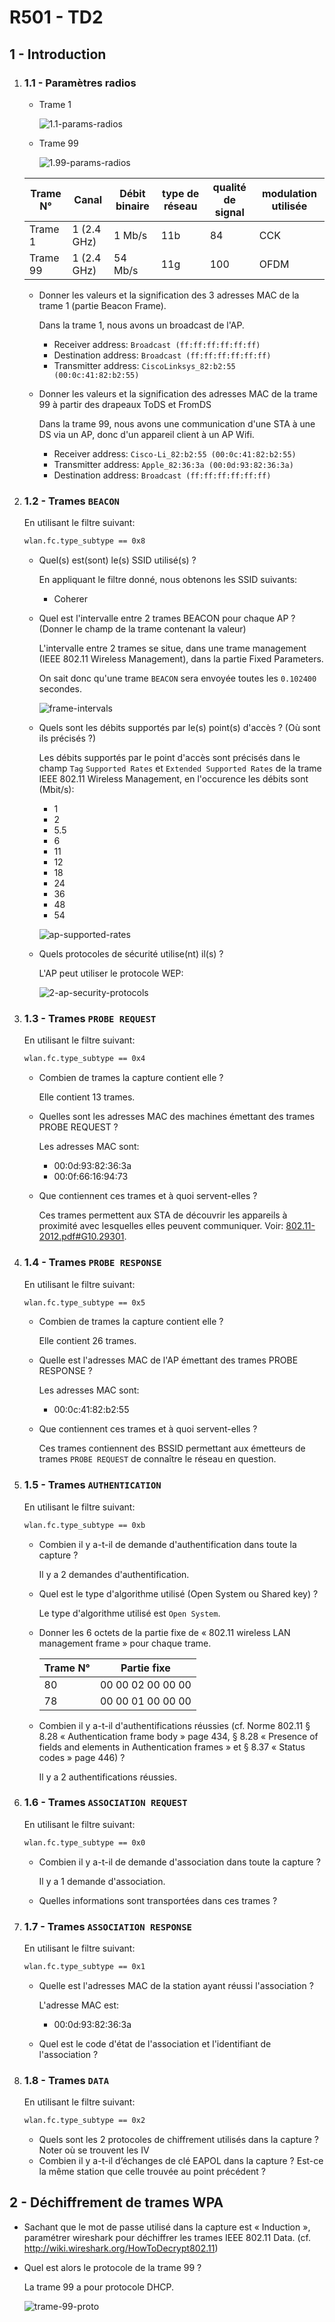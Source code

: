 # R501 - TD2

## 1 - Introduction

1. ### 1.1 - Paramètres radios

     - Trame 1

       ![1.1-params-radios](./src/img/1-1-params-radio.png)

     - Trame 99

       ![1.99-params-radios](./src/img/1-99-params-radio.png)

     | Trame N° | Canal       | Débit binaire | type de réseau | qualité de signal | modulation utilisée |
     |----------|-------------|---------------|----------------|-------------------|---------------------|
     | Trame 1  | 1 (2.4 GHz) | 1 Mb/s        | 11b            | 84                | CCK                 |
     | Trame 99 | 1 (2.4 GHz) | 54 Mb/s       | 11g            | 100               | OFDM                |

     - Donner les valeurs et la signification des 3 adresses MAC de la trame 1 (partie Beacon Frame).

       Dans la trame 1, nous avons un broadcast de l'AP.

       - Receiver address: `Broadcast (ff:ff:ff:ff:ff:ff)`
       - Destination address: `Broadcast (ff:ff:ff:ff:ff:ff)`
       - Transmitter address: `CiscoLinksys_82:b2:55 (00:0c:41:82:b2:55)`

     - Donner les valeurs et la signification des adresses MAC de la trame 99 à partir des drapeaux ToDS et FromDS

       Dans la trame 99, nous avons une communication d'une STA à une DS via un AP, donc d'un appareil client
       à un AP Wifi.

       - Receiver address: `Cisco-Li_82:b2:55 (00:0c:41:82:b2:55)`
       - Transmitter address: `Apple_82:36:3a (00:0d:93:82:36:3a)`
       - Destination address: `Broadcast (ff:ff:ff:ff:ff:ff)`

2. ### 1.2 - Trames `BEACON`

    En utilisant le filtre suivant:

    ```sh
    wlan.fc.type_subtype == 0x8
    ```

    - Quel(s) est(sont) le(s) SSID utilisé(s) ?

        En appliquant le filtre donné, nous obtenons les SSID suivants:

        - Coherer

    - Quel est l'intervalle entre 2 trames BEACON pour chaque AP ? (Donner le champ de la trame contenant la valeur)

      L'intervalle entre 2 trames se situe, dans une trame management (IEEE 802.11 Wireless Management), dans la partie Fixed Parameters.

      On sait donc qu'une trame `BEACON` sera envoyée toutes les `0.102400` secondes.

      ![frame-intervals](./src/img/2-frame-intervals.png)

    - Quels sont les débits supportés par le(s) point(s) d'accès ? (Où sont ils précisés ?)

      Les débits supportés par le point d'accès sont précisés dans le champ `Tag` `Supported Rates` et `Extended Supported Rates` de la trame
      IEEE 802.11 Wireless Management, en l'occurence les débits sont (Mbit/s):

      - 1
      - 2
      - 5.5
      - 6
      - 11
      - 12
      - 18
      - 24
      - 36
      - 48
      - 54

      ![ap-supported-rates](./src/img/2-supported-ap-rates.png)

    - Quels protocoles de sécurité utilise(nt) il(s) ?

      L'AP peut utiliser le protocole WEP:

      ![2-ap-security-protocols](./src/img/2-proto-security.png)

3. ### 1.3 - Trames `PROBE REQUEST`

    En utilisant le filtre suivant:

    ```sh
    wlan.fc.type_subtype == 0x4
    ```

    - Combien de trames la capture contient elle ?

      Elle contient 13 trames.

    - Quelles sont les adresses MAC des machines émettant des trames PROBE REQUEST ?

      Les adresses MAC sont:

      - 00:0d:93:82:36:3a
      - 00:0f:66:16:94:73

    - Que contiennent ces trames et à quoi servent-elles ?

      Ces trames permettent aux STA de découvrir les appareils à proximité avec lesquelles elles peuvent
      communiquer. Voir: [802.11-2012.pdf#G10.29301](./src/802.11-2012.pdf#G10.29301).

4. ### 1.4 - Trames `PROBE RESPONSE`

    En utilisant le filtre suivant:

    ```sh
    wlan.fc.type_subtype == 0x5
    ```

    - Combien de trames la capture contient elle ?

      Elle contient 26 trames.

    - Quelle est l'adresses MAC de l'AP émettant des trames PROBE RESPONSE ?

      Les adresses MAC sont:

      - 00:0c:41:82:b2:55

    - Que contiennent ces trames et à quoi servent-elles ?

      Ces trames contiennent des BSSID permettant aux émetteurs de trames `PROBE REQUEST`
      de connaître le réseau en question.

5. ### 1.5 - Trames `AUTHENTICATION`

    En utilisant le filtre suivant:

    ```sh
    wlan.fc.type_subtype == 0xb
    ```

    - Combien il y a-t-il de demande d'authentification dans toute la capture ?

      Il y a 2 demandes d'authentification.

    - Quel est le type d'algorithme utilisé (Open System ou Shared key) ?

      Le type d'algorithme utilisé est `Open System`.

    - Donner les 6 octets de la partie fixe de « 802.11 wireless LAN management frame » pour chaque trame.

      | Trame N° | Partie fixe       |
      | -------- | ----------------- |
      | 80       | 00 00 02 00 00 00 |
      | 78       | 00 00 01 00 00 00 |

    - Combien  il  y  a-t-il  d'authentifications  réussies  (cf.  Norme  802.11  § 8.28 « Authentication frame body » page 434, § 8.28
      « Presence of fields and elements in Authentication frames » et § 8.37 « Status codes » page 446) ?

      Il y a 2 authentifications réussies.

6. ### 1.6 - Trames `ASSOCIATION REQUEST`

    En utilisant le filtre suivant:

    ```sh
    wlan.fc.type_subtype == 0x0
    ```

    - Combien il y a-t-il de demande d'association dans toute la capture ?

      Il y a 1 demande d'association.

    - Quelles informations sont transportées dans ces trames ?

7. ### 1.7 - Trames `ASSOCIATION RESPONSE`

    En utilisant le filtre suivant:

    ```sh
    wlan.fc.type_subtype == 0x1
    ```

    - Quelle est l'adresses MAC de la station ayant réussi l'association ?

      L'adresse MAC est:

      - 00:0d:93:82:36:3a

    - Quel est le code d'état de l'association et l'identifiant de l'association ?

8. ### 1.8 - Trames `DATA`

    En utilisant le filtre suivant:

    ```sh
    wlan.fc.type_subtype == 0x2
    ```

    - Quels sont les 2 protocoles de chiffrement utilisés dans la capture ? Noter où se trouvent les IV
    - Combien il y a-t-il d’échanges de clé EAPOL dans la capture ? Est-ce la même station que celle trouvée au point précédent ?

## 2 - Déchiffrement de trames WPA

  - Sachant que le mot de passe utilisé dans la capture est « Induction », paramétrer wireshark pour déchiffrer les trames IEEE 802.11 Data. (cf. <http://wiki.wireshark.org/HowToDecrypt802.11>)
  - Quel est alors le protocole de la trame 99 ?

    La trame 99 a pour protocole DHCP.

    ![trame-99-proto](./src/img/2-trame-99-proto.png)
